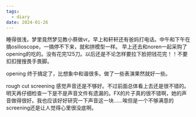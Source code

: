 ```yaml
---
tags:
  - diary
date: 2024-01-26
---
```

 睡得很浅，梦里竟然梦见教小蔡做vr。早上和轩轩还有爸妈打电话。中午和下午在搞osilioscope，一搞停不下来，就和拼模型一样。
早上还去和noren一起采购了opening的吃的。没有花完125刀。以后还是不论怎样要拉下脸把钱花完！！不要扣扣搜搜畏手畏脚。

opening 终于搞定了，比想象中和谐很多。做了一些表演果然就好一些。

rough cut screening 感觉声音还是不够好。不过前面总体看上去还是很不错的。明天再仔细检查一下是不是声音文件有遗漏的。FX的片子真的很不错啊，她的声音做得很好。我也应该好好研究一下声音这一块……唉但是一个不够满意的screening还是让人觉得心里很没底啊。


